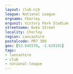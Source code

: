 ```yaml
---
layout: club.njk
league: National League
orgname: Chorley
orgunit: Victory Park Stadium
streetname: Duke Street
locality: Chorley
region: Lancashire
postalcode: PR7 3DU
geo: [53.645570, -2.629191]
tags:
- lancashire
- club
- national-league
---
```

